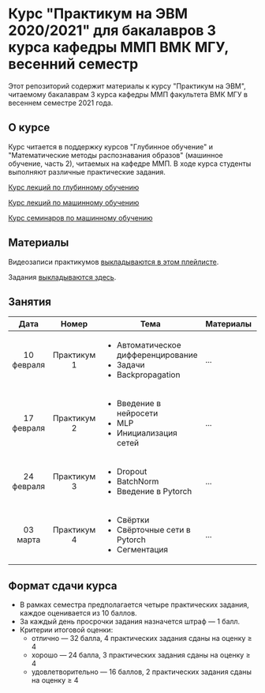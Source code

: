 # Курс "Практикум на ЭВМ 2020/2021" для бакалавров 3 курса кафедры ММП ВМК МГУ, весенний семестр

Этот репозиторий содержит материалы к курсу "Практикум на ЭВМ", читаемому бакалаврам 3 курса кафедры ММП факультета ВМК МГУ в весеннем семестре 2021 года.

## О курсе

Курс читается в поддержку курсов "Глубинное обучение" и "Математические методы распознавания образов" (машинное обучение, часть 2), читаемых на кафедре ММП. В ходе курса студенты выполняют различные практические задания.

[Курс лекций по глубинному обучению](https://github.com/Dyakonov/DL)


[Курс лекций по машинному обучению](http://www.machinelearning.ru/wiki/index.php?title=%D0%9C%D0%B0%D1%82%D0%B5%D0%BC%D0%B0%D1%82%D0%B8%D1%87%D0%B5%D1%81%D0%BA%D0%B8%D0%B5_%D0%BC%D0%B5%D1%82%D0%BE%D0%B4%D1%8B_%D1%80%D0%B0%D1%81%D0%BF%D0%BE%D0%B7%D0%BD%D0%B0%D0%B2%D0%B0%D0%BD%D0%B8%D1%8F_%D0%BE%D0%B1%D1%80%D0%B0%D0%B7%D0%BE%D0%B2_%28%D0%BA%D1%83%D1%80%D1%81_%D0%BB%D0%B5%D0%BA%D1%86%D0%B8%D0%B9%2C_%D0%92.%D0%92.%D0%9A%D0%B8%D1%82%D0%BE%D0%B2%29)

[Курс семинаров по машинному обучению](https://github.com/esokolov/ml-course-msu)


## Материалы

Видеозаписи практикумов [выкладываются в этом плейлисте](https://www.youtube.com/playlist?list=PLVF5PzSHILHRH_HD4SzuaAz05eByyqYMl).

Задания [выкладываются здесь](https://github.com/mmp-practicum-team/mmp_practicum_spring_2021/tree/main/Tasks).


## Занятия

| Дата | Номер | Тема | Материалы | ДЗ |
| :---: | :---: | --- | --- | --- |
| 10 февраля  | Практикум 1  | <ul><li>Автоматическое дифференцирование</li><li>Задачи</li><li>Backpropagation</li></ul> | ... | ¯\\\_(ツ)\_/¯ |
| 17 февраля  | Практикум 2  | <ul><li>Введение в нейросети</li><li>MLP</li><li>Инициализация сетей</li></ul> | ... | [Полносвязная нейронная сеть на numpy](https://github.com/mmp-practicum-team/mmp_practicum_spring_2021/blob/main/Tasks/task1/lab_01.ipynb) |
| 24 февраля  | Практикум 3  | <ul><li>Dropout</li><li>BatchNorm</li><li>Введение в Pytorch</li></ul> | ... | ¯\\\_(ツ)\_/¯ |
| 03 марта  | Практикум 4  | <ul><li>Свёртки</li><li>Свёрточные сети в Pytorch</li><li>Сегментация</li></ul> | ... | ¯\\\_(ツ)\_/¯ |

## Формат сдачи курса

* В рамках семестра предполагается четыре практических задания, каждое оценивается из 10 баллов.
* За каждый день просрочки задания назначется штраф — 1 балл.
* Критерии итоговой оценки:
  * отлично — 32 балла, 4 практических задания сданы на оценку ≥ 4
  * хорошо — 24 балла, 3 практических задания сданы на оценку ≥ 4
  * удовлетворительно — 16 баллов, 2 практических задания сданы на оценку ≥ 4
